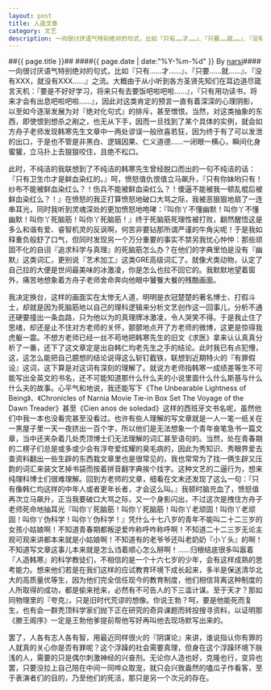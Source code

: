 ```yaml
---
layout: post
title: 人造文章
category: 文艺
description: 一向很讨厌语气特别绝对的句式，比如『只有……才……』、『只要……就……』、『没有XXX，就没有XXX……』之流。大概由于从小听到各方圣贤先知们在耳边道尽箴言天机：『要是不好好学习，将来只有去要饭吧啦……
---
```

##{{ page.title }}##
####{{ page.date | date:"%Y-%m-%d" }} By [narsi](http://huangxc.com)####
一向很讨厌语气特别绝对的句式，比如『只有……才……』、『只要……就……』、『没有XXX，就没有XXX……』之流。大概由于从小听到各方圣贤先知们在耳边道尽箴言天机：『要是不好好学习，将来只有去要饭吧啦吧啦……』，『只有用功读书，将来才会有出息吧啦吧啦……』，因此对这类肯定的预言一直有着深深的心理阴影，以至如今逐渐发展为对『绝对化句式』的排斥，甚至憎恨。当然，对这类抽象的东西，即使恨到想杀之剐之，也无从下手，因而一旦找到了某个具体的实例，就会如方舟子老师发现韩寒先生文章中一两处谬误一般欣喜若狂，因为终于有了可以发泄的出口，于是也不管是非黑白、逻辑因果、仁义道德……一闭眼一横心，瞬间化身蜜獾，立马扑上去狠狠咬住，且绝不松口。

此时，不纯洁的我联想到了不纯洁的韩寒先生曾经脱口而出的一句不纯洁的话：『只有卫生巾才是鲜血染红的。』呵，愤怒值仇恨值立马飙升，『只有你妹哟只有！纱布不能被鲜血染红么？！伤兵不能被鲜血染红么？！傻逼不能被我一顿乱棍后被鲜血染红么？！』在愤怒的我正打算愤怒地破口大骂之际，我被恶狠狠地扇了一连串耳光，同时我听到灵魂深处的更加愤怒地咆哮：『叫你丫不懂幽默！叫你丫不懂幽默！叫你丫死脑筋！叫你丫死脑筋！』终于死脑筋死理性被打败，翻然醒悟这是多么和谐有爱、睿智机灵的反讽啊，何苦非要钻那所谓严谨的牛角尖呢！于是我如释重负般舒了口气，但同时发现另一个万分重要的事实不禁另我忧心忡忡：那些顽固不化的自诩『追求科学与真理』的死脑筋怎么办？在他们的字典里怕是没有『幽默』这类词汇，更别说『艺术加工』这类GRE高级词汇了。就像犬类动物，认定了自己拉的大便是世间最美味的冰激凌，你是怎么也拉不回它的。我默默地望着窗外，痛苦地想象着方舟子老师舍命奔向他眼中饕餮大餐的残酷画面。

我决定换台，这样的画面实在太惨无人道，明明是衣冠楚楚的著名博士、打假斗士，却就是因为死脑筋地以自己的理科逻辑来分析文艺创作这一回事儿，分析不通还硬要撞出一条血路，只为他以为的真理牌冰激凌，令人哭笑不得。于是我止住了思绪，却还是止不住对方老师的关怀，颤颤地点开了方老师的微博，这更是惊得我虎躯一震。不想方老师已经一丝不苟地把韩寒先生的旧文《求医》拿来认认真真分析了一番，还下了这文章定是出自韩仁均老先生之手的结论。此时我已有点犯懵，这，这怎么能把自己臆想的结论说得这么斩钉截铁，联想到近期特火的『有罪假设』这词，这下算是对这词有深刻的理解了。就说方老师指韩寒一成绩差等生不可能写出全英文的书名，还不可能知道那什么什么夫的小说里面什么什么斯基与什么什么夫的故事。心平气和地说，我还能写下《The Unbearable Lightness of Being》、《Chronicles of Narnia Movie Tie-in Box Set The Voyage of the Dawn Treader》甚至《Cien anos de soledad》这样的西班牙文书名呢，虽然他们中我一本也没看完甚至没看过。也许有些人理解的写文章就是一人一笔一纸关在一黑屋子里一天一夜挤出一百个字，所以他们是无法想象一个青年奋笔急书一篇文章，当中还夹杂着几处秃顶博士们无法理解的词汇甚至语句的。当然，处在青春期的二楞子们总是或多或少会有浮夸爱炫耀的臭毛病的，因此为秀知识、秀眼界爱去查资料翻出一些生辟的东西栽文章里也是很常见的，我也常常为了找一俩生辟又压韵的词汇来装文艺掉书袋而按着拼音翻字典挨个找字。这种文艺的二逼行为，想来纯理科博士们很难理解。回到方老师的文章，细看在文末还发现了这么一句：『只有像韩仁均这样的中年人或者更年长者，才会这么叫。』我顿时脑充血了，愤怒值再次立马飙升，正当我要破口大骂之际，又一个身影闪出，不过这次是拽住方舟子老师死命地抽耳光『叫你丫死脑筋！叫你丫死脑筋！叫你丫老顽固！叫你丫老顽固！叫你丫伪科学！叫你丫伪科学！』凭什么十七八岁的青年不能叫二十二三岁的女孩小姑娘啊！不知道青春期都叛逆爱咋称呼咋称呼啊！不知道二十二三岁无论主观可观来讲都本来就是小姑娘啊！不知道有的老爷爷还叫老奶奶『小丫头』的啊！不知道写文章这事儿本来就是怎么诌着顺心怎么掰啊！……归根结底很多叫嚣着『人造韩寒』的科学教徒们，不相信的是一个十六七岁的少年，会有这样成熟的思考能力。想来他们若是在我们这样的应试教育环境下成长起来，多半是保送清华北大的高质量优等生，因为他们完全信任现今的教育制度，他们相信背离这种制度的人所取得的成功，都是偷来抢来，必然有不可告人的下三滥计谋。至于天才？那如同物理里的『夸克』，只是旧时代荒谬的想像。你说王勃？呵，要是他能死而复生，也有会一群秃顶科学家们抛下正在研究的奇异课题而转投搜寻资料，以证明那《滕王阁序》一定是王勃他爹提前帮他写好再叫他去现场默写出来的。

罢了，人各有志人各有智，用最近同样很火的『阴谋论』来讲，谁说指认你有罪的人就真的关心你是否有罪呢？这个浮躁的社会需要真理，但身在这个浮躁环境下肤浅的人，需要的只是偶尔刺激神经的兴奋剂。无论你人造也好，克隆也行，变异也罢，只要没拉上自己陪在中间一同哗众取宠，就只会兴致盎然的嗑瓜子作看客，至于表演者们的目的，乃至他们的死活，那只是另一个次元的存在。